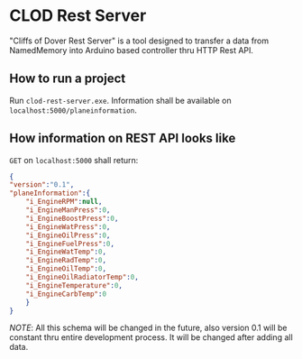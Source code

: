 # CLOD Rest Server
"Cliffs of Dover Rest Server" is a tool designed to transfer a data from NamedMemory into Arduino based controller thru HTTP Rest API. 

## How to run a project
Run `clod-rest-server.exe`. Information shall be available on `localhost:5000/planeinformation`.

## How information on REST API looks like
`GET` on `localhost:5000` shall return:
```json
{
"version":"0.1",
"planeInformation":{
    "i_EngineRPM":null,
    "i_EngineManPress":0,
    "i_EngineBoostPress":0,
    "i_EngineWatPress":0,
    "i_EngineOilPress":0,
    "i_EngineFuelPress":0,
    "i_EngineWatTemp":0,
    "i_EngineRadTemp":0,
    "i_EngineOilTemp":0,
    "i_EngineOilRadiatorTemp":0,
    "i_EngineTemperature":0,
    "i_EngineCarbTemp":0
    }
}
```

_NOTE_: All this schema will be changed in the future, also version 0.1 will be constant thru entire development process. It will be changed after adding all data.